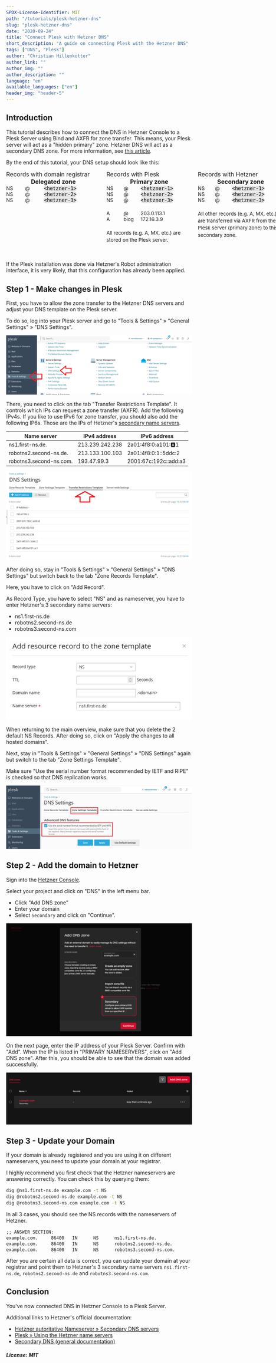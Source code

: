 ```yaml
---
SPDX-License-Identifier: MIT
path: "/tutorials/plesk-hetzner-dns"
slug: "plesk-hetzner-dns"
date: "2020-09-24"
title: "Connect Plesk with Hetzner DNS"
short_description: "A guide on connecting Plesk with the Hetzner DNS"
tags: ["DNS", "Plesk"]
author: "Christian Hillenkötter"
author_link: ""
author_img: ""
author_description: ""
language: "en"
available_languages: ["en"]
header_img: "header-5"
---
```


## Introduction

This tutorial describes how to connect the DNS in Hetzner Console to a Plesk Server using Bind and AXFR for zone transfer. This means, your Plesk server will act as a "hidden primary" zone. Hetzner DNS will act as a secondary DNS zone. For more information, see [this article](https://docs.hetzner.com/networking/dns/howto-secondary-zones/dns-software/).

By the end of this tutorial, your DNS setup should look like this:

<div style="display: flex; justify-content: space-between;">
<!--- First cards -->
<div class="card" style="font-size:1rem; min-width: 16rem; max-width: 16rem; width: 32%;">
     <div>
     <div class="card-header" style="font-size:1rem; text-align: left;">
     Records with domain registrar</div>
     </div>
     <div class="card-body shadow-sm" style="font-size:1rem;">
         <div class="card-header" style="font-size:1rem; text-align:center; margin-bottom: 1em;">
         <b>Delegated zone</b>
         <small><div style="display: flex; justify-content: left; text-align: left;">
         <div style="width: 20%;">NS<br></div>
         <div style="width: 20%;">@</div>
         <div style="width: 60%;"><kbd style="background-color:#e2e2e2!important;color:#000;border-radius:6px;">&lt;hetzner-1&gt;</kbd></div>
         </div></small>
         <small><div style="display: flex; justify-content: left; text-align: left;">
         <div style="width: 20%;">NS</div>
         <div style="width: 20%;">@</div>
         <div style="width: 60%;"><kbd style="background-color:#e2e2e2!important;color:#000;border-radius:6px;">&lt;hetzner-2&gt;</kbd></div>
         </div></small>
         <small><div style="display: flex; justify-content: left; text-align: left;">
         <div style="width: 20%;">NS</div>
         <div style="width: 20%;">@</div>
         <div style="width: 60%;"><kbd style="background-color:#e2e2e2!important;color:#000;border-radius:6px;">&lt;hetzner-3&gt;</kbd></div>
         </div></small>
         </div>
     </div>
     </div>
<!--- Space between both cards -->
<div style="min-width: 1rem; width: 2%;"></div>
<!--- Second cards -->
<div class="card" style="font-size:1rem; min-width: 14.5rem; max-width: 14.5rem; width: 32%;">
     <div>
     <div class="card-header" style="font-size:1rem; text-align: left;">
      Records with Plesk</div>
     </div>
     <div class="card-body shadow-sm" style="font-size:1rem;">
         <div class="card-header" style="font-size:1rem; text-align:center; margin-bottom: 1em;">
         <b>Primary zone</b>
         <small><div style="display: flex; justify-content: left; text-align: left;">
         <div style="width: 20%;">NS<br></div>
         <div style="width: 20%;">@</div>
         <div style="width: 60%;"><kbd style="background-color:#e2e2e2!important;color:#000;border-radius:6px;">&lt;hetzner-1&gt;</kbd></div>
         </div></small>
         <small><div style="display: flex; justify-content: left; text-align: left;">
         <div style="width: 20%;">NS</div>
         <div style="width: 20%;">@</div>
         <div style="width: 60%;"><kbd style="background-color:#e2e2e2!important;color:#000;border-radius:6px;">&lt;hetzner-2&gt;</kbd></div>
         </div></small>
         <small><div style="display: flex; justify-content: left; text-align: left;">
         <div style="width: 20%;">NS</div>
         <div style="width: 20%;">@</div>
         <div style="width: 60%;"><kbd style="background-color:#e2e2e2!important;color:#000;border-radius:6px;">&lt;hetzner-3&gt;</kbd></div>
         </div></small>
         <br>
         <small><div style="display: flex; justify-content: left; text-align: left;">
         <div style="width: 20%;">A</div>
         <div style="width: 20%;">@</div>
         <div style="width: 60%;">203.0.113.1</div>
         </div></small>
         <small><div style="display: flex; justify-content: left; text-align: left;">
         <div style="width: 20%;">A</div>
         <div style="width: 20%;">blog</div>
         <div style="width: 60%;">172.16.3.9</div>
         </div></small>
         <br>
         <small><div style="line-height: 1.45;display: flex; justify-content: left; text-align: left;">
         <div>All records (e.g. A, MX, etc.) are stored on the Plesk server.</div>
         </div></small>
         </div>
     </div>
     </div>
<!--- Space between both cards -->
<div style="min-width: 1rem; width: 2%;"></div>
<!--- Second cards -->
<div class="card" style="font-size:1rem; min-width: 14.5rem; max-width: 14.5rem; width: 32%;">
     <div>
     <div class="card-header" style="font-size:1rem; text-align: left;">
      Records with Hetzner</div>
     </div>
     <div class="card-body shadow-sm" style="font-size:1rem;">
         <div class="card-header" style="font-size:1rem; text-align:center; margin-bottom: 1em;">
         <b>Secondary zone</b>
         <small><div style="display: flex; justify-content: left; text-align: left;">
         <div style="width: 20%;">NS<br></div>
         <div style="width: 20%;">@</div>
         <div style="width: 60%;"><kbd style="background-color:#e2e2e2!important;color:#000;border-radius:6px;">&lt;hetzner-1&gt;</kbd></div>
         </div></small>
         <small><div style="display: flex; justify-content: left; text-align: left;">
         <div style="width: 20%;">NS</div>
         <div style="width: 20%;">@</div>
         <div style="width: 60%;"><kbd style="background-color:#e2e2e2!important;color:#000;border-radius:6px;">&lt;hetzner-2&gt;</kbd></div>
         </div></small>
         <small><div style="display: flex; justify-content: left; text-align: left;">
         <div style="width: 20%;">NS</div>
         <div style="width: 20%;">@</div>
         <div style="width: 60%;"><kbd style="background-color:#e2e2e2!important;color:#000;border-radius:6px;">&lt;hetzner-3&gt;</kbd></div>
         </div></small>
         <br>
         <small><div style="line-height: 1.45;display: flex; justify-content: left; text-align: left;">
         <div>All other records (e.g. A, MX, etc.) are transferred via AXFR from the Plesk server (primary zone) to this secondary 
              zone.</div>
         </div></small>
         </div>
     </div>
     </div>
</div>

<br>

If the Plesk installation was done via Hetzner's Robot administration interface, it is very likely, that this configuration has already been applied.

## Step 1 - Make changes in Plesk

First, you have to allow the zone transfer to the Hetzner DNS servers and adjust your DNS template on the Plesk server.

To do so, log into your Plesk server and go to "Tools & Settings" » "General Settings" » "DNS Settings".

![DNS settings](images/01_plesk-dns-settings.png)

There, you need to click on the tab "Transfer Restrictions Template". It controls which IPs can request a zone transfer (AXFR). Add the following IPv4s. If you like to use IPv6 for zone transfer, you should also add the following IP6s. Those are the IPs of Hetzner's [secondary name servers](https://docs.hetzner.com/networking/dns/overview#authoritative-name-servers).

| Name server             | IPv4 address    | IPv6 address          |
| ----------------------- | --------------- | --------------------- |
| ns1.first-ns.de.        | 213.239.242.238 | 2a01:4f8:0:a101::a:1  |
| robotns2.second-ns.de.  | 213.133.100.103 | 2a01:4f8:0:1::5ddc:2  |
| robotns3.second-ns.com. | 193.47.99.3     | 2001:67c:192c::add:a3 |

![Add IPs](images/02_plesk-ip.png)

After doing so, stay in "Tools & Settings" » "General Settings" » "DNS Settings" but switch back to the tab "Zone Records Template".

Here, you have to click on "Add Record".

As Record Type, you have to select "NS" and as nameserver, you have to enter Hetzner's 3 secondary name servers:

* ns1.first-ns.de
* robotns2.second-ns.de
* robotns3.second-ns.com

![Add nameservers](images/plesk-nameservers.jpg)

When returning  to the main overview, make sure that you delete the 2 default NS Records. After doing so, click on "Apply the changes to all hosted domains".

Next, stay in "Tools & Settings" » "General Settings" » "DNS Settings" again but switch to the tab "Zone Settings Template".

Make sure "Use the serial number format recommended by IETF and RIPE" is checked so that DNS replication works.

![Advanced DNS features](images/plesk-advanced-dns.jpg)

## Step 2 - Add the domain to Hetzner

Sign into the [Hetzner Console](https://console.hetzner.com/).

Select your project and click on "DNS" in the left menu bar. 

* Click "Add DNS zone"
* Enter your domain
* Select `Secondary` and click on "Continue".

![Add Zone](images/03_hetzner-dns-zone.png)

On the next page, enter the IP address of your Plesk Server. Confirm with "Add". When the IP is listed in "PRIMARY NAMESERVERS", click on "Add DNS zone". After this, you should be able to see that the domain was added successfully.

![Successfully added the domain](images/04_hetzner-dns-success.png)

## Step 3 - Update your Domain

If your domain is already registered and you are using it on different nameservers, you need to update your domain at your registrar.

I highly recommend you first check that the Hetzner nameservers are answering correctly. You can check this by querying them:

```bash
dig @ns1.first-ns.de example.com -t NS
dig @robotns2.second-ns.de example.com -t NS
dig @robotns3.second-ns.com example.com -t NS
```

In all 3 cases, you should see the NS records with the nameservers of Hetzner.

```shellsession
;; ANSWER SECTION:
example.com.     86400   IN      NS      ns1.first-ns.de.
example.com.     86400   IN      NS      robotns2.second-ns.de.
example.com.     86400   IN      NS      robotns3.second-ns.com.
```

After you are certain all data is correct, you can update your domain at your registrar and point them to Hetzner's 3 secondary name servers `ns1.first-ns.de`, `robotns2.second-ns.de` and `robotns3.second-ns.com`.

## Conclusion

You've now connected DNS in Hetzner Console to a Plesk Server.

Additional links to Hetzner's official documentation:

* [Hetzner autoritative Nameserver » Secondary DNS servers](https://docs.hetzner.com/networking/dns/overview#authoritative-name-servers)
* [Plesk » Using the Hetzner name servers](https://docs.hetzner.com/robot/dedicated-server/operating-systems/plesk/#using-the-hetzner-name-servers)
* [Secondary DNS (general documentation)](https://docs.hetzner.com/networking/dns/howto-secondary-zones/dns-software)

##### License: MIT

<!--

Contributor's Certificate of Origin

By making a contribution to this project, I certify that:

(a) The contribution was created in whole or in part by me and I have
    the right to submit it under the license indicated in the file; or

(b) The contribution is based upon previous work that, to the best of my
    knowledge, is covered under an appropriate license and I have the
    right under that license to submit that work with modifications,
    whether created in whole or in part by me, under the same license
    (unless I am permitted to submit under a different license), as
    indicated in the file; or

(c) The contribution was provided directly to me by some other person
    who certified (a), (b) or (c) and I have not modified it.

(d) I understand and agree that this project and the contribution are
    public and that a record of the contribution (including all personal
    information I submit with it, including my sign-off) is maintained
    indefinitely and may be redistributed consistent with this project
    or the license(s) involved.

Signed-off-by: Christian Hillenkötter

-->
